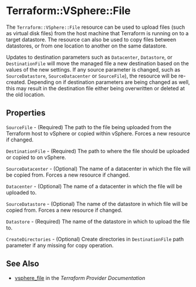 # Terraform::VSphere::File

The `Terraform::VSphere::File` resource can be used to upload files (such as virtual disk
files) from the host machine that Terraform is running on to a target
datastore.  The resource can also be used to copy files between datastores, or
from one location to another on the same datastore.

Updates to destination parameters such as `Datacenter`, `Datastore`, or
`DestinationFile` will move the managed file a new destination based on the
values of the new settings.  If any source parameter is changed, such as
`SourceDatastore`, `SourceDatacenter` or `SourceFile`), the resource will be
re-created. Depending on if destination parameters are being changed as well,
this may result in the destination file either being overwritten or deleted at
the old location.

## Properties

`SourceFile` - (Required) The path to the file being uploaded from the Terraform host to vSphere or copied within vSphere. Forces a new resource if changed.

`DestinationFile` - (Required) The path to where the file should be uploaded or copied to on vSphere.

`SourceDatacenter` - (Optional) The name of a datacenter in which the file will be copied from. Forces a new resource if changed.

`Datacenter` - (Optional) The name of a datacenter in which the file will be uploaded to.

`SourceDatastore` - (Optional) The name of the datastore in which file will be copied from. Forces a new resource if changed.

`Datastore` - (Required) The name of the datastore in which to upload the file to.

`CreateDirectories` - (Optional) Create directories in `DestinationFile` path parameter if any missing for copy operation.


## See Also

* [vsphere_file](https://www.terraform.io/docs/providers/vsphere/r/file.html) in the _Terraform Provider Documentation_